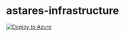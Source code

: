# astares-infrastructure

[![Deploy to Azure](https://aka.ms/deploytoazurebutton)](https://portal.azure.com/#create/Microsoft.Template/uri/https%3A%2F%2Fraw.githubusercontent.com%2Fastares-business%2Fastares-infrastructure%2Frefs%2Fheads/main/templates%2Fazuredeploy.json)
